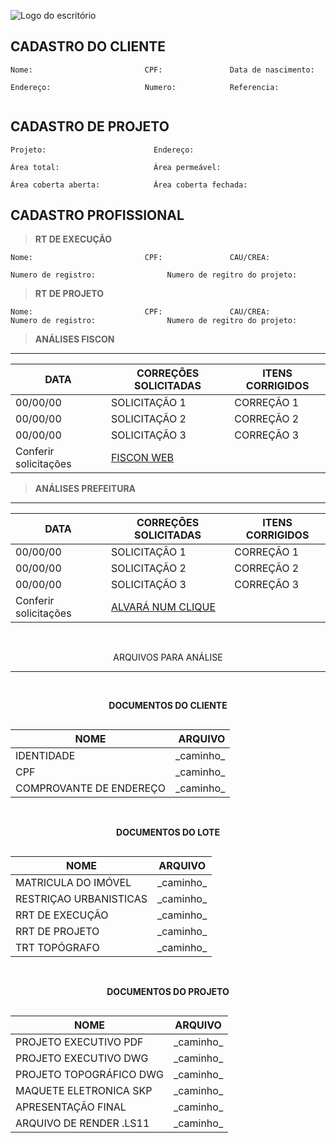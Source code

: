 ![Logo do escritório](https://imgur.com/a/kTKNOvz)




**CADASTRO DO CLIENTE**
------------------------------------------------------------------------
```
Nome:                         CPF:               Data de nascimento:

Endereço:                     Numero:            Referencia:        
          
```

**CADASTRO DE PROJETO**
------------------------------------------------------------------------
```
Projeto:                        Endereço:               

Área total:                     Área permeável:          

Área coberta aberta:            Área coberta fechada: 

```

**CADASTRO PROFISSIONAL**
---

>**RT DE EXECUÇÃO** 

```
Nome:                         CPF:               CAU/CREA:

Numero de registro:                Numero de regitro do projeto: 

```

>**RT DE PROJETO**

```
Nome:                         CPF:               CAU/CREA:
Numero de registro:                Numero de regitro do projeto: 
```             


> **ANÁLISES FISCON**
---

**DATA** | **CORREÇÕES SOLICITADAS** | **ITENS CORRIGIDOS** 
--- | --- | --- 
00/00/00 | SOLICITAÇÃO 1 | CORREÇÃO 1 
00/00/00 | SOLICITAÇÃO 2 | CORREÇÃO 2 
00/00/00 | SOLICITAÇÃO 3 | CORREÇÃO 3 
Conferir solicitações | [FISCON WEB](https://www.fisconweb.com.br/)




> **ANÁLISES PREFEITURA**
---

DATA | CORREÇÕES SOLICITADAS | ITENS CORRIGIDOS 
--- | --- | --- 
00/00/00 | SOLICITAÇÃO 1 | CORREÇÃO 1 
00/00/00 | SOLICITAÇÃO 2 | CORREÇÃO 2 
00/00/00 | SOLICITAÇÃO 3 | CORREÇÃO 3 
Conferir solicitações|[ALVARÁ NUM CLIQUE](https://alvara.uberlandia.mg.gov.br/#/alvara-expresso/login)

&nbsp;
&nbsp;
&nbsp;
&nbsp;


<CENTER>ARQUIVOS PARA ANÁLISE

---
&nbsp;

**DOCUMENTOS DO CLIENTE**
```
```
NOME       |      ARQUIVO      
 -------------- | --------------:
 IDENTIDADE |\_caminho\_
 CPF|\_caminho\_
 COMPROVANTE DE ENDEREÇO|\_caminho\_
&nbsp;


**DOCUMENTOS DO LOTE** 
```
```
NOME | ARQUIVO
 -------------- | --------------
 MATRICULA DO IMÓVEL |\_caminho\_
 RESTRIÇAO URBANISTICAS|\_caminho\_
  RRT DE EXECUÇÃO|\_caminho\_
 RRT DE PROJETO |\_caminho\_
 TRT TOPÓGRAFO|\_caminho\_
&nbsp;

**DOCUMENTOS DO PROJETO** 
```
```
NOME | ARQUIVO
 -------------- | --------------
PROJETO EXECUTIVO PDF|\_caminho\_
PROJETO EXECUTIVO DWG|\_caminho\_
PROJETO TOPOGRÁFICO DWG|\_caminho\_
MAQUETE ELETRONICA SKP|\_caminho\_
APRESENTAÇÃO FINAL|\_caminho\_
ARQUIVO DE RENDER .LS11 |\_caminho\_
